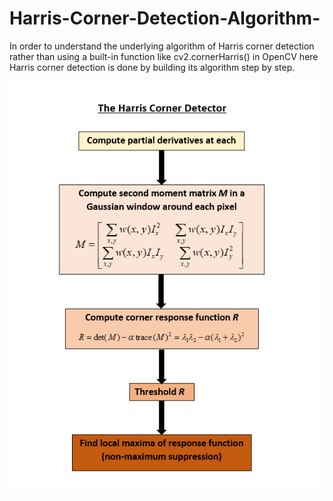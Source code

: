 # Harris-Corner-Detection-Algorithm-
In order to understand the underlying algorithm of Harris corner detection rather than using a built-in function like cv2.cornerHarris() in OpenCV here Harris corner detection is done by building its algorithm step by step.  




![ ](https://github.com/RathnamVR/Harris-Corner-Detection-Algorithm-/blob/main/harris.PNG)

